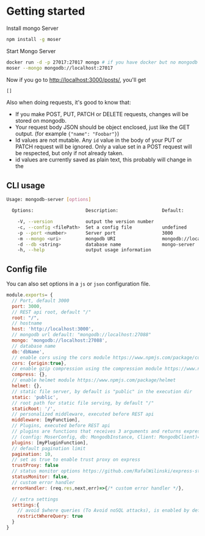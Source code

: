 # Getting started

Install mongo Server

```bash
npm install -g moser
```

Start Mongo Server

```bash
docker run -d -p 27017:27017 mongo # if you have docker but no mongodb
moser --mongo mongodb://localhost:27017
```

Now if you go to [http://localhost:3000/posts/](http://localhost:3000/posts/), you'll get

```javascript
[]
```

Also when doing requests, it's good to know that:

* If you make POST, PUT, PATCH or DELETE requests, changes will be stored on mongodb.
* Your request body JSON should be object enclosed, just like the GET output. \(for example `{"name": "Foobar"}`\)
* Id values are not mutable. Any `id` value in the body of your PUT or PATCH request will be ignored. Only a value set in a POST request will be respected, but only if not already taken.
* id values are currently saved as plain text, this probably will change in the

## CLI usage

```bash
Usage: mongodb-server [options]

  Options:                   Description:                Default:

    -V, --version            output the version number
    -c, --config <filePath>  Set a config file           undefined
    -p --port <number>       Server port                 3000
    -m --mongo <uri>         mongodb URI                 mongodb://localhost:27017
    -d --db <string>         database name               mongo-server
    -h, --help               output usage information
```

## Config file

You can also set options in a `js` or `json` configuration file.

```javascript
module.exports= {
  // Port, default 3000
  port: 3000,
  // REST api root, default "/"
  root: "/",
  // hostname
  host: 'http://localhost:3000',
  // mongodb url default: "mongodb://localhost:27088"
  mongo: 'mongodb://localhost:27088',
  // database name
  db:'dbName',
  // enable cors using the cors module https://www.npmjs.com/package/cors
  cors: {origin:true},
  // enable gzip compression using the compression module https://www.npmjs.com/package/compression
  compress: {},
  // enable helmet module https://www.npmjs.com/package/helmet
  helmet: {},
  // static file server, by default is "public" in the execution dir
  static: 'public',
  // root path for static file serving, by default "/"
  staticRoot: '/',
  // personalized middleware, executed before REST api
  middleware: [myFunction],
  // Plugins, executed before REST api
  // plugins are functions that receives 3 arguments and returns express middleware
  // (config: MoserConfig, db: MongodbInstance, Client: MongodbClient)=> ExpressMiddleware || ExpressMiddleware[] 
  plugins: [myPluginFunction],
  // default pagination limit
  pagination: 10,
  // set as true to enable trust proxy on express
  trustProxy: false
  // status monitor options https://github.com/RafalWilinski/express-status-monitor
  statusMonitor: false,
  // custom error handler
  errorHandler: (req.res,next,err)=>{/* custom error handler */},

  // extra settings
  settings:{
    // avoid $where queries (To Avoid noSQL attacks), is enabled by default
    restrictWhereQuery: true
  }
}
```

